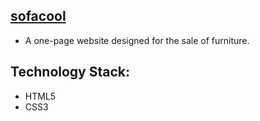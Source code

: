 ## [sofacool](https://sve1tik.github.io/sofacool/)
- A one-page website designed for the sale of furniture.

## Technology Stack:

- HTML5
- CSS3
